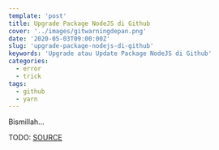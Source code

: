 ```yaml
---
template: 'post'
title: Upgrade Package NodeJS di Github
cover: '../images/gitwarningdepan.png'
date: '2020-05-03T09:00:00Z'
slug: 'upgrade-package-nodejs-di-github'
keywords: 'Upgrade atau Update Package NodeJS di Github'
categories:
  - error
  - trick
tags:
  - github
  - yarn
---
```


Bismillah...


TODO: [SOURCE](https://itnext.io/fixing-security-vulnerabilities-in-npm-dependencies-in-less-than-3-mins-a53af735261d)
